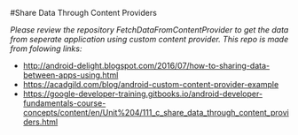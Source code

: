 #Share Data Through Content Providers

*Please review the repository FetchDataFromContentProvider to get the data from seperate application using custom content provider.
This repo is made from folowing links:*
- http://android-delight.blogspot.com/2016/07/how-to-sharing-data-between-apps-using.html
- https://acadgild.com/blog/android-custom-content-provider-example
- https://google-developer-training.gitbooks.io/android-developer-fundamentals-course-concepts/content/en/Unit%204/111_c_share_data_through_content_providers.html
